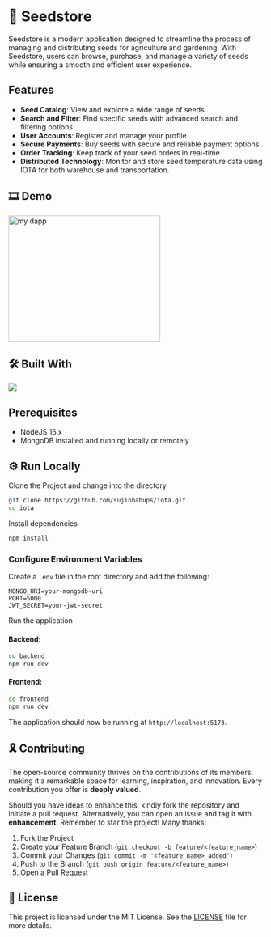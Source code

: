 # 🌱 Seedstore

Seedstore is a modern application designed to streamline the process of managing and distributing seeds for agriculture and gardening. With Seedstore, users can browse, purchase, and manage a variety of seeds while ensuring a smooth and efficient user experience.


## Features

- **Seed Catalog**: View and explore a wide range of seeds.
- **Search and Filter**: Find specific seeds with advanced search and filtering options.
- **User Accounts**: Register and manage your profile.
- **Secure Payments**: Buy seeds with secure and reliable payment options.
- **Order Tracking**: Keep track of your seed orders in real-time.
- **Distributed Technology**: Monitor and store seed temperature data using IOTA for both warehouse and transportation.

## 🎞️ Demo
<a href="https://youtu.be/KgYy_Krbf4E?feature=shared">
 <img align="center" alt="my dapp" src="https://imgs.search.brave.com/1j1ghktwVDKmbgTpv6VdCY2oWfLmpjKzvj-R4VQqx5M/rs:fit:860:0:0:0/g:ce/aHR0cHM6Ly9oaXBz/LmhlYXJzdGFwcHMu/Y29tL2htZy1wcm9k/L2ltYWdlcy9iZXN0/LXBsYWNlcy10by1i/dXktc2VlZHMtcGFy/ay1zZWVkLTE2NTE2/OTk0MDAuanBnP2Ny/b3A9MC42Mjl4dzox/LjAweGg7MC4yNTB4/dywwJnJlc2l6ZT05/ODA6Kg" width="300" height="250" /><br>
    </a>
    
## 🛠 Built With

<div align="left">
 <img src="https://skillicons.dev/icons?i=vscode,react,tailwind,nodejs,solidity,hardhat"/>
</div>

## Prerequisites

- NodeJS 16.x
- MongoDB installed and running locally or remotely

## ⚙️ Run Locally

Clone the Project and change into the directory

```bash
git clone https://github.com/sujinbabups/iota.git
cd iota
```

Install dependencies

```bash
npm install
```

### Configure Environment Variables

Create a `.env` file in the root directory and add the following:

```env
MONGO_URI=your-mongodb-uri
PORT=5000
JWT_SECRET=your-jwt-secret
```


Run the application

#### Backend:

```bash
cd backend
npm run dev
```

#### Frontend:

```bash
cd frontend
npm run dev
```

The application should now be running at `http://localhost:5173`.  

## 🎗️ Contributing

The open-source community thrives on the contributions of its members, making it a remarkable space for learning, inspiration, and innovation. Every contribution you offer is **deeply valued**.  

Should you have ideas to enhance this, kindly fork the repository and initiate a pull request. Alternatively, you can open an issue and tag it with **enhancement**. Remember to star the project! Many thanks!

1. Fork the Project
2. Create your Feature Branch (`git checkout -b feature/<feature_name>`)
3. Commit your Changes (`git commit -m '<feature_name>_added'`)
4. Push to the Branch (`git push origin feature/<feature_name>`)
5. Open a Pull Request

## 📜 License

This project is licensed under the MIT License. See the [LICENSE](LICENSE) file for more details.

